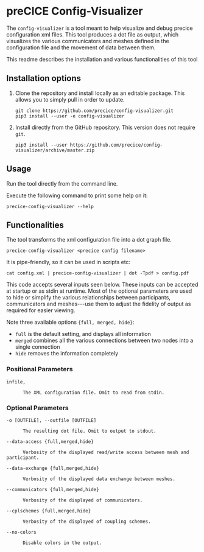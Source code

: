 # preCICE Config-Visualizer

The `config-visualizer` is a tool meant to help visualize and debug precice configuration xml files. This tool produces a dot file as output, which visualizes the various communicators and meshes defined in the configuration file and the movement of data between them.

This readme describes the installation and various functionalities of this tool

## Installation options

1.  Clone the repository and install locally as an editable package.
    This allows you to simply pull in order to update.

    ```
    git clone https://github.com/precice/config-visualizer.git
    pip3 install --user -e config-visualizer
    ```

2.  Install directly from the GitHub repository.
    This version does not require `git`.

    ```
    pip3 install --user https://github.com/precice/config-visualizer/archive/master.zip
    ```

## Usage

Run the tool directly from the command line.

Execute the following command to print some help on it:
```
precice-config-visualizer --help
```

## Functionalities

The tool transforms the xml configuration file into a dot graph file.
```
precice-config-visualizer <precice config filename>
```

It is pipe-friendly, so it can be used in scripts etc:
```
cat config.xml | precice-config-visualizer | dot -Tpdf > config.pdf
```

This code accepts several inputs seen below. These inputs can be accepted at startup or as stdin at runtime. Most of the optional parameters are used to hide or simplify the various relationships between participants, communicators and meshes---use them to adjust the fidelity of output as required for easier viewing.

 Note three available options `{full, merged, hide}`: 
 - `full` is the default setting, and displays all information
 - `merged` combines all the various connections between two nodes into a single connection
 - `hide` removes the information completely

  ### Positional Parameters
  ```
  infile, 
  ```
          The XML configuration file. Omit to read from stdin.


  ### Optional Parameters
  ```
  -o [OUTFILE], --outfile [OUTFILE] 
  ```
          The resulting dot file. Omit to output to stdout.

  ```
  --data-access {full,merged,hide} 
  ```
          Verbosity of the displayed read/write access between mesh and participant.

  ```
  --data-exchange {full,merged,hide} 
  ```
          Verbosity of the displayed data exchange between meshes.
  ```
  --communicators {full,merged,hide} 
  ```
          Verbosity of the displayed of communicators.
  ```
  --cplschemes {full,merged,hide} 
  ```
          Verbosity of the displayed of coupling schemes.
  ```
  --no-colors           
  ```
          Disable colors in the output.
